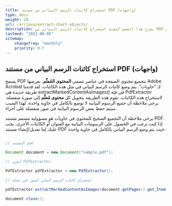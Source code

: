 ```yaml
---
title: استخراج كائنات الرسم البياني من مستند PDF (واجهات)
type: docs
weight: 20
url: /ar/java/extract-chart-objects/
description: يشرح هذا القسم كيفية استخراج كائنات الرسم البياني من PDF باستخدام Aspose.PDF Facades باستخدام فئة PdfExtractor.
lastmod: "2021-06-05"
sitemap:
    changefreq: "monthly"
    priority: 0.7
---
```


## استخراج كائنات الرسم البياني من مستند PDF (واجهات)

يسمح PDF بتجميع محتوى الصفحة في عناصر تسمى **المحتوى المُعلّم**. يعرضها Adobe Acrobat كـ "حاويات". يتم وضع كائنات الرسم البياني في مثل هذه الكائنات. لقد قدمنا طريقة جديدة هي extractMarkedContentAsImages() في فئة PdfExtractor لاستخراج هذه الكائنات. تقوم هذه الطريقة بتحويل كل **محتوى مُعلّم** إلى صورة منفصلة. يرجى ملاحظة أن جميع الرسوم البيانية لا توضع بالكامل في حاوية واحدة. لهذا السبب سيتم حفظ بعض الرسوم البيانية في صور منفصلة على أجزاء.

يرجى ملاحظة أن التجميع الصحيح للمحتوى في حاويات هو مسؤولية مصمم مستند PDF.
 إذا كنت ترغب في الحصول على الرسومات البيانية مع العنوان أو الكائنات الأخرى، يجب عليك إما تعديل/إنشاء مستند PDF حيث يتم وضع الرسم البياني بالكامل في حاوية واحدة.

```java

// افتح المستند

Document document = new Document("sample.pdf");

// أنشئ PdfExtractor

PdfExtractor pdfExtractor = new PdfExtractor();

// استخراج كائنات الرسم البياني كصور في مجلد

pdfExtractor.extractMarkedContentAsImages(document.getPages().get_Item(1), "C:/Temp/Charts_page_1");

document.close();
```